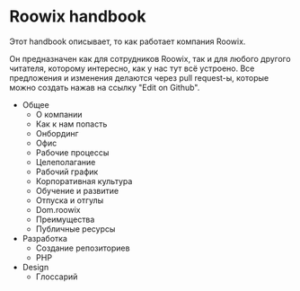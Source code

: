 # Roowix handbook

Этот handbook описывает, то как работает компания Roowix. 

Он предназначен как для сотрудников Roowix, так и для любого другого читателя, которому интересно, как у нас тут всё устроено. Все предложения и изменения делаются через pull request-ы, которые можно создать нажав на ссылку "Edit on Github".

* Общее
  * О компании
  * Как к нам попасть
  * Онбординг
  * Офис
  * Рабочие процессы
  * Целеполагание
  * Рабочий график
  * Корпоративная культура
  * Обучение и развитие
  * Отпуска и отгулы
  * Dom.roowix
  * Преимущества
  * Публичные ресурсы
* Разработка
  * Создание репозиториев
  * PHP
* Design
  * Глоссарий
